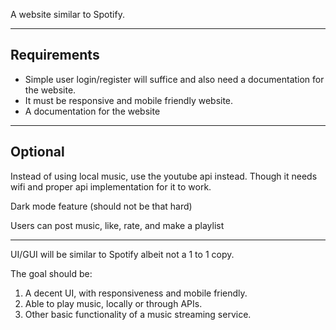 A website similar to Spotify.

<hr>

<h2>Requirements</h2>
<ul>
	<li>Simple user login/register will suffice and also need a documentation for the website.</li>
	<li>It must be responsive and mobile friendly website.</li>
	<li>A documentation for the website</li>
	
</ul>

<hr>

<h2>Optional</h2>
<p>Instead of using local music, use the youtube api instead. Though it needs wifi and proper api implementation for it to work.</p>
<p>Dark mode feature (should not be that hard)</p>
<p>Users can post music, like, rate, and make a playlist</p>

<hr>

UI/GUI will be similar to Spotify albeit not a 1 to 1 copy. 

The goal should be:

1. A decent UI, with responsiveness and mobile friendly.
2. Able to play music, locally or through APIs.
3. Other basic functionality of a music streaming service.



